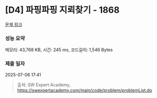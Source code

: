 # [D4] 파핑파핑 지뢰찾기 - 1868 

[문제 링크](https://swexpertacademy.com/main/code/problem/problemDetail.do?contestProbId=AV5LwsHaD1MDFAXc) 

### 성능 요약

메모리: 43,768 KB, 시간: 245 ms, 코드길이: 1,546 Bytes

### 제출 일자

2025-07-06 17:41



> 출처: SW Expert Academy, https://swexpertacademy.com/main/code/problem/problemList.do